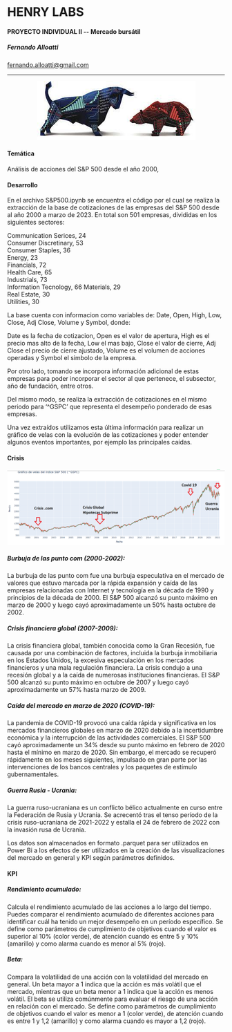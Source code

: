 # HENRY LABS
#### PROYECTO INDIVIDUAL II -- Mercado bursátil

##### Fernando Alloatti  
fernando.alloatti@gmail.com  

------------

<p align="center">
  <img src="https://github.com/falloatti/SYP500/blob/main/bb2.jpeg" alt="texto alternativo">
</p>

#### Temática

Análisis de acciones del S&P 500 desde el año 2000,

#### Desarrollo

En el archivo S&P500.ipynb se encuentra el código por el cual se realiza la extracción de la base de cotizaciones de las empresas del S&P 500 desde al año 2000 a marzo de 2023. 
En total son 501 empresas, divididas en los siguientes sectores:  

Communication Serices, 24  
Consumer Discretinary, 53  
Consumer Staples, 36  
Energy, 23  
Financials, 72  
Health Care, 65  
Industrials, 73  
Information Tecnology, 66
Materials, 29  
Real Estate, 30  
Utilities, 30  

La base cuenta con informacion como variables de: Date, Open, High, Low, Close, Adj Close, Volume y Symbol, donde:  

Date es la fecha de cotizacion, Open es el valor de apertura, High es el precio mas alto de la fecha, Low el mas bajo, Close el valor de cierre, Adj Close el precio de cierre ajustado, Volume es el volumen de acciones operadas y Symbol el simbolo de la empresa.     

Por otro lado, tomando se incorpora información adicional de estas empresas para poder incorporar el sector al que pertenece, el subsector, año de fundación, entre otros. 

Del mismo modo, se realiza la extracción de cotizaciones en el mismo periodo para ‘^GSPC’ que representa el desempeño ponderado de esas empresas.  

Una vez extraídos utilizamos esta última información para realizar un gráfico de velas con la evolución de las cotizaciones y poder entender algunos eventos importantes, por ejemplo las principales caídas.   

#### Crisis
![texto alternativo](https://github.com/falloatti/SYP500/blob/main/Crisis.png)

##### Burbuja de las punto com (2000-2002): 

La burbuja de las punto com fue una burbuja especulativa en el mercado de valores que estuvo marcada por la rápida expansión y caída de las empresas relacionadas con Internet y tecnología en la década de 1990 y principios de la década de 2000. El S&P 500 alcanzó su punto máximo en marzo de 2000 y luego cayó aproximadamente un 50% hasta octubre de 2002.

##### Crisis financiera global (2007-2009): 

La crisis financiera global, también conocida como la Gran Recesión, fue causada por una combinación de factores, incluida la burbuja inmobiliaria en los Estados Unidos, la excesiva especulación en los mercados financieros y una mala regulación financiera. La crisis condujo a una recesión global y a la caída de numerosas instituciones financieras. El S&P 500 alcanzó su punto máximo en octubre de 2007 y luego cayó aproximadamente un 57% hasta marzo de 2009.

##### Caída del mercado en marzo de 2020 (COVID-19): 

La pandemia de COVID-19 provocó una caída rápida y significativa en los mercados financieros globales en marzo de 2020 debido a la incertidumbre económica y la interrupción de las actividades comerciales. El S&P 500 cayó aproximadamente un 34% desde su punto máximo en febrero de 2020 hasta el mínimo en marzo de 2020. Sin embargo, el mercado se recuperó rápidamente en los meses siguientes, impulsado en gran parte por las intervenciones de los bancos centrales y los paquetes de estímulo gubernamentales.

##### Guerra Rusia - Ucrania: 

La guerra ruso-ucraniana es un conflicto bélico actualmente en curso entre la Federación de Rusia y Ucrania. Se acrecentó tras el tenso período de la crisis ruso-ucraniana de 2021-2022 y estalla el 24 de febrero de 2022 con la invasión rusa de Ucrania.

Los datos son almacenados en formato .parquet para ser utilizados en Power Bi a los efectos de ser utilizados en la creación de las visualizaciones del mercado en general y KPI según parámetros definidos.   

#### KPI  

##### Rendimiento acumulado: 

Calcula el rendimiento acumulado de las acciones a lo largo del tiempo. Puedes comparar el rendimiento acumulado de diferentes acciones para identificar cuál ha tenido un mejor desempeño en un período específico. Se define como parámetros de cumplimiento de objetivos cuando el valor es superior al 10% (color verde), de atención cuando es entre 5 y 10% (amarillo) y como alarma cuando es menor al 5% (rojo).    


##### Beta: 

Compara la volatilidad de una acción con la volatilidad del mercado en general. Un beta mayor a 1 indica que la acción es más volátil que el mercado, mientras que un beta menor a 1 indica que la acción es menos volátil. El beta se utiliza comúnmente para evaluar el riesgo de una acción en relación con el mercado. Se define como parámetros de cumplimiento de objetivos cuando el valor es menor a 1 (color verde), de atención cuando es entre 1 y 1,2  (amarillo) y como alarma cuando es mayor a 1,2 (rojo).  










